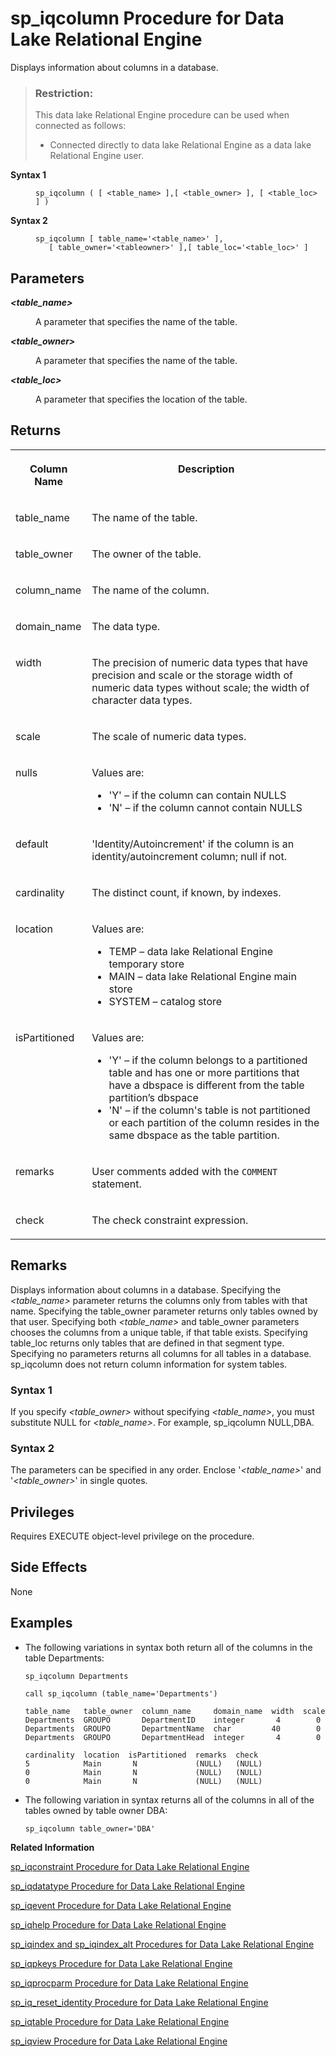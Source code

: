 <!-- loioa59eafaf84f21015b9cffa01dc3a9639 -->

# sp\_iqcolumn Procedure for Data Lake Relational Engine

Displays information about columns in a database.



> ### Restriction:  
> This data lake Relational Engine procedure can be used when connected as follows:
> 
> -   Connected directly to data lake Relational Engine as a data lake Relational Engine user.




<dl>
<dt><b>

Syntax 1

</b></dt>
<dd>

```
sp_iqcolumn ( [ <table_name> ],[ <table_owner> ], [ <table_loc> ] )
```



</dd><dt><b>

Syntax 2

</b></dt>
<dd>

```
sp_iqcolumn [ table_name='<table_name>' ],
   [ table_owner='<tableowner>' ],[ table_loc='<table_loc>' ]
```



</dd>
</dl>



<a name="loioa59eafaf84f21015b9cffa01dc3a9639__iq_refbb_1449"/>

## Parameters


<dl>
<dt><b>

*<table\_name\>*

</b></dt>
<dd>

A parameter that specifies the name of the table.



</dd><dt><b>

*<table\_owner\>*

</b></dt>
<dd>

A parameter that specifies the name of the table.



</dd><dt><b>

*<table\_loc\>*

</b></dt>
<dd>

A parameter that specifies the location of the table.



</dd>
</dl>



<a name="loioa59eafaf84f21015b9cffa01dc3a9639__section_tbj_5wz_mbb"/>

## Returns


<table>
<tr>
<th valign="top">

Column Name



</th>
<th valign="top">

Description



</th>
</tr>
<tr>
<td valign="top">

table\_name



</td>
<td valign="top">

The name of the table.



</td>
</tr>
<tr>
<td valign="top">

table\_owner



</td>
<td valign="top">

The owner of the table.



</td>
</tr>
<tr>
<td valign="top">

column\_name



</td>
<td valign="top">

The name of the column.



</td>
</tr>
<tr>
<td valign="top">

domain\_name



</td>
<td valign="top">

The data type.



</td>
</tr>
<tr>
<td valign="top">

width



</td>
<td valign="top">

The precision of numeric data types that have precision and scale or the storage width of numeric data types without scale; the width of character data types.



</td>
</tr>
<tr>
<td valign="top">

scale



</td>
<td valign="top">

The scale of numeric data types.



</td>
</tr>
<tr>
<td valign="top">

nulls



</td>
<td valign="top">

Values are:

-   'Y' – if the column can contain NULLS
-   'N' – if the column cannot contain NULLS



</td>
</tr>
<tr>
<td valign="top">

default



</td>
<td valign="top">

'Identity/Autoincrement' if the column is an identity/autoincrement column; null if not.



</td>
</tr>
<tr>
<td valign="top">

cardinality



</td>
<td valign="top">

The distinct count, if known, by indexes.



</td>
</tr>
<tr>
<td valign="top">

location



</td>
<td valign="top">

Values are:

-   TEMP – data lake Relational Engine temporary store
-   MAIN – data lake Relational Engine main store
-   SYSTEM – catalog store



</td>
</tr>
<tr>
<td valign="top">

isPartitioned



</td>
<td valign="top">

Values are:

-   'Y' – if the column belongs to a partitioned table and has one or more partitions that have a dbspace is different from the table partition’s dbspace
-   'N' – if the column's table is not partitioned or each partition of the column resides in the same dbspace as the table partition.



</td>
</tr>
<tr>
<td valign="top">

remarks



</td>
<td valign="top">

User comments added with the `COMMENT` statement.



</td>
</tr>
<tr>
<td valign="top">

check



</td>
<td valign="top">

The check constraint expression.



</td>
</tr>
</table>



<a name="loioa59eafaf84f21015b9cffa01dc3a9639__iq_refbb_1452"/>

## Remarks

Displays information about columns in a database. Specifying the *<table\_name\>* parameter returns the columns only from tables with that name. Specifying the table\_owner parameter returns only tables owned by that user. Specifying both *<table\_name\>* and table\_owner parameters chooses the columns from a unique table, if that table exists. Specifying table\_loc returns only tables that are defined in that segment type. Specifying no parameters returns all columns for all tables in a database. sp\_iqcolumn does not return column information for system tables.



### Syntax 1

If you specify *<table\_owner\>* without specifying *<table\_name\>*, you must substitute NULL for *<table\_name\>*. For example, sp\_iqcolumn NULL,DBA.



### Syntax 2

The parameters can be specified in any order. Enclose '*<table\_name\>*' and '*<table\_owner\>*' in single quotes.



<a name="loioa59eafaf84f21015b9cffa01dc3a9639__iq_refbb_1451"/>

## Privileges

Requires EXECUTE object-level privilege on the procedure.



## Side Effects

None



<a name="loioa59eafaf84f21015b9cffa01dc3a9639__section_qdm_rbf_nbb"/>

## Examples

-   The following variations in syntax both return all of the columns in the table Departments:

    ```
    sp_iqcolumn Departments
    ```

    ```
    call sp_iqcolumn (table_name='Departments')
    ```

    ```
    table_name   table_owner  column_name     domain_name  width  scale  nulls  default
    Departments  GROUPO       DepartmentID    integer       4        0   N      (NULL)
    Departments  GROUPO       DepartmentName  char         40        0   N      (NULL)
    Departments  GROUPO       DepartmentHead  integer       4        0   Y      (NULL)
    
    cardinality  location  isPartitioned  remarks  check
    5            Main       N             (NULL)   (NULL)
    0            Main       N             (NULL)   (NULL)
    0            Main       N             (NULL)   (NULL)
    ```

-   The following variation in syntax returns all of the columns in all of the tables owned by table owner DBA:

    ```
    sp_iqcolumn table_owner='DBA'
    ```


**Related Information**  


[sp\_iqconstraint Procedure for Data Lake Relational Engine](sp-iqconstraint-procedure-for-data-lake-relational-engine-a5a0395.md "Lists referential integrity constraints defined using CREATE TABLE or ALTER TABLE for the specified table or column.")

[sp\_iqdatatype Procedure for Data Lake Relational Engine](sp-iqdatatype-procedure-for-data-lake-relational-engine-a5a247c.md "Displays information about system data types and user-defined data types.")

[sp\_iqevent Procedure for Data Lake Relational Engine](sp-iqevent-procedure-for-data-lake-relational-engine-a5a872a.md "Displays information about system and user-defined events.")

[sp\_iqhelp Procedure for Data Lake Relational Engine](sp-iqhelp-procedure-for-data-lake-relational-engine-a5a978b.md "Displays information about system and user-defined objects and data types.")

[sp\_iqindex and sp\_iqindex\_alt Procedures for Data Lake Relational Engine](sp-iqindex-and-sp-iqindex-alt-procedures-for-data-lake-relational-engine-a5aa7ea.md "Lists information about indexes.")

[sp\_iqpkeys Procedure for Data Lake Relational Engine](sp-iqpkeys-procedure-for-data-lake-relational-engine-a5b1c11.md "Displays information about primary keys and primary key constraints by table, column, table owner, or for all data lake Relational Engine tables in the database.")

[sp\_iqprocparm Procedure for Data Lake Relational Engine](sp-iqprocparm-procedure-for-data-lake-relational-engine-a5b2c2d.md "Displays information about stored procedure parameters, including result set variables and SQLSTATE/SQLCODE error values.")

[sp\_iq\_reset\_identity Procedure for Data Lake Relational Engine](sp-iq-reset-identity-procedure-for-data-lake-relational-engine-a5b4402.md "Sets the seed of the Identity/Autoincrement column associated with the specified table to the specified value.")

[sp\_iqtable Procedure for Data Lake Relational Engine](sp-iqtable-procedure-for-data-lake-relational-engine-a5b959d.md "Displays information about tables in the database.")

[sp\_iqview Procedure for Data Lake Relational Engine](sp-iqview-procedure-for-data-lake-relational-engine-a5bdee7.md "Displays information about views in a database.")

